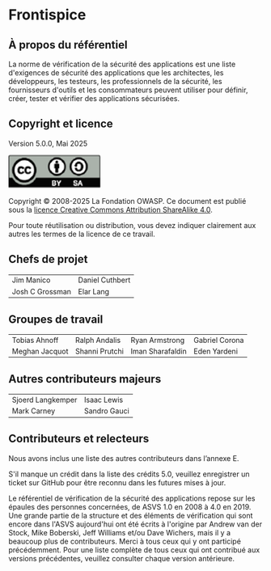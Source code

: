 # Frontispice

## À propos du référentiel

La norme de vérification de la sécurité des applications est une liste d'exigences de sécurité des applications que les architectes, les développeurs, les testeurs, les professionnels de la sécurité, les fournisseurs d'outils et les consommateurs peuvent utiliser pour définir, créer, tester et vérifier des applications sécurisées.

## Copyright et licence

Version 5.0.0, Mai 2025

![license](../images/license.png)

Copyright © 2008-2025 La Fondation OWASP. Ce document est publié sous la [licence Creative Commons Attribution ShareAlike 4.0](https://creativecommons.org/licenses/by-sa/4.0/).

Pour toute réutilisation ou distribution, vous devez indiquer clairement aux autres les termes de la licence de ce travail.

## Chefs de projet

|                       |                  |
|---------------------- |----------------- |
| Jim Manico            | Daniel Cuthbert  |
| Josh C Grossman       | Elar Lang        |

## Groupes de travail

|                 |                   |                    |                  |
|---------------- |------------------ |------------------- |----------------- |
| Tobias Ahnoff   | Ralph Andalis     | Ryan Armstrong     | Gabriel Corona   |
| Meghan Jacquot  | Shanni Prutchi    | Iman Sharafaldin   | Eden Yardeni     |

## Autres contributeurs majeurs

|                   |                   |
|------------------ |-------------------|
| Sjoerd Langkemper | Isaac Lewis       |
| Mark Carney       | Sandro Gauci      |

## Contributeurs et relecteurs

Nous avons inclus une liste des autres contributeurs dans l’annexe E.

S'il manque un crédit dans la liste des crédits 5.0, veuillez enregistrer un ticket sur GitHub pour être reconnu dans les futures mises à jour.

Le référentiel de vérification de la sécurité des applications repose sur les épaules des personnes concernées, de ASVS 1.0 en 2008 à 4.0 en 2019. Une grande partie de la structure et des éléments de vérification qui sont encore dans l'ASVS aujourd'hui ont été écrits à l'origine par Andrew van der Stock, Mike Boberski, Jeff Williams et/ou Dave Wichers, mais il y a beaucoup plus de contributeurs. Merci à tous ceux qui y ont participé précédemment. Pour une liste complète de tous ceux qui ont contribué aux versions précédentes, veuillez consulter chaque version antérieure.
